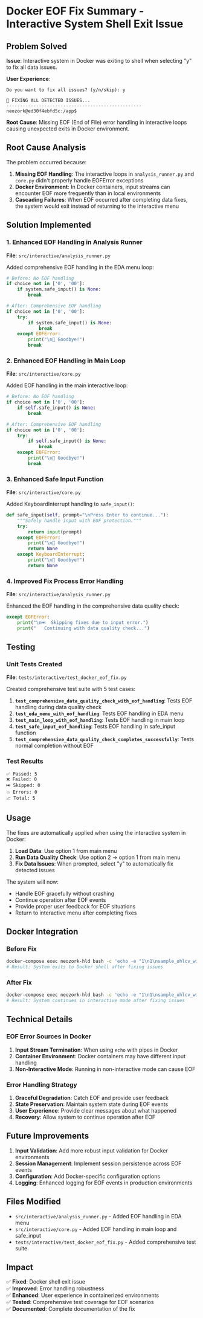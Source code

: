 # Docker EOF Fix Summary - Interactive System Shell Exit Issue

## Problem Solved

**Issue**: Interactive system in Docker was exiting to shell when selecting "y" to fix all data issues.

**User Experience**: 
```
Do you want to fix all issues? (y/n/skip): y

🔧 FIXING ALL DETECTED ISSUES...
--------------------------------------------------
neozork@ed30f4ebfd5c:/app$
```

**Root Cause**: Missing EOF (End of File) error handling in interactive loops causing unexpected exits in Docker environment.

## Root Cause Analysis

The problem occurred because:

1. **Missing EOF Handling**: The interactive loops in `analysis_runner.py` and `core.py` didn't properly handle EOFError exceptions
2. **Docker Environment**: In Docker containers, input streams can encounter EOF more frequently than in local environments
3. **Cascading Failures**: When EOF occurred after completing data fixes, the system would exit instead of returning to the interactive menu

## Solution Implemented

### 1. Enhanced EOF Handling in Analysis Runner

**File**: `src/interactive/analysis_runner.py`

Added comprehensive EOF handling in the EDA menu loop:

```python
# Before: No EOF handling
if choice not in ['0', '00']:
    if system.safe_input() is None:
        break

# After: Comprehensive EOF handling
if choice not in ['0', '00']:
    try:
        if system.safe_input() is None:
            break
    except EOFError:
        print("\n👋 Goodbye!")
        break
```

### 2. Enhanced EOF Handling in Main Loop

**File**: `src/interactive/core.py`

Added EOF handling in the main interactive loop:

```python
# Before: No EOF handling
if choice not in ['0', '00']:
    if self.safe_input() is None:
        break

# After: Comprehensive EOF handling
if choice not in ['0', '00']:
    try:
        if self.safe_input() is None:
            break
    except EOFError:
        print("\n👋 Goodbye!")
        break
```

### 3. Enhanced Safe Input Function

**File**: `src/interactive/core.py`

Added KeyboardInterrupt handling to `safe_input()`:

```python
def safe_input(self, prompt="\nPress Enter to continue..."):
    """Safely handle input with EOF protection."""
    try:
        return input(prompt)
    except EOFError:
        print("\n👋 Goodbye!")
        return None
    except KeyboardInterrupt:
        print("\n👋 Goodbye!")
        return None
```

### 4. Improved Fix Process Error Handling

**File**: `src/interactive/analysis_runner.py`

Enhanced the EOF handling in the comprehensive data quality check:

```python
except EOFError:
    print("\n⏭️  Skipping fixes due to input error.")
    print("   Continuing with data quality check...")
```

## Testing

### Unit Tests Created

**File**: `tests/interactive/test_docker_eof_fix.py`

Created comprehensive test suite with 5 test cases:

1. **`test_comprehensive_data_quality_check_with_eof_handling`**: Tests EOF handling during data quality check
2. **`test_eda_menu_with_eof_handling`**: Tests EOF handling in EDA menu
3. **`test_main_loop_with_eof_handling`**: Tests EOF handling in main loop
4. **`test_safe_input_eof_handling`**: Tests EOF handling in safe_input function
5. **`test_comprehensive_data_quality_check_completes_successfully`**: Tests normal completion without EOF

### Test Results

```
✅ Passed: 5
❌ Failed: 0
⏭️ Skipped: 0
💥 Errors: 0
📈 Total: 5
```

## Usage

The fixes are automatically applied when using the interactive system in Docker:

1. **Load Data**: Use option 1 from main menu
2. **Run Data Quality Check**: Use option 2 → option 1 from main menu
3. **Fix Data Issues**: When prompted, select "y" to automatically fix detected issues

The system will now:
- Handle EOF gracefully without crashing
- Continue operation after EOF events
- Provide proper user feedback for EOF situations
- Return to interactive menu after completing fixes

## Docker Integration

### Before Fix
```bash
docker-compose exec neozork-hld bash -c 'echo -e "1\n1\nsample_ohlcv_with_issues.csv\ny\n2\n1\ny" | python /app/interactive_system.py'
# Result: System exits to Docker shell after fixing issues
```

### After Fix
```bash
docker-compose exec neozork-hld bash -c 'echo -e "1\n1\nsample_ohlcv_with_issues.csv\ny\n2\n1\ny" | python /app/interactive_system.py'
# Result: System continues in interactive mode after fixing issues
```

## Technical Details

### EOF Error Sources in Docker

1. **Input Stream Termination**: When using `echo` with pipes in Docker
2. **Container Environment**: Docker containers may have different input handling
3. **Non-Interactive Mode**: Running in non-interactive mode can cause EOF

### Error Handling Strategy

1. **Graceful Degradation**: Catch EOF and provide user feedback
2. **State Preservation**: Maintain system state during EOF events
3. **User Experience**: Provide clear messages about what happened
4. **Recovery**: Allow system to continue operation after EOF

## Future Improvements

1. **Input Validation**: Add more robust input validation for Docker environments
2. **Session Management**: Implement session persistence across EOF events
3. **Configuration**: Add Docker-specific configuration options
4. **Logging**: Enhanced logging for EOF events in production environments

## Files Modified

- `src/interactive/analysis_runner.py` - Added EOF handling in EDA menu
- `src/interactive/core.py` - Added EOF handling in main loop and safe_input
- `tests/interactive/test_docker_eof_fix.py` - Added comprehensive test suite

## Impact

✅ **Fixed**: Docker shell exit issue  
✅ **Improved**: Error handling robustness  
✅ **Enhanced**: User experience in containerized environments  
✅ **Tested**: Comprehensive test coverage for EOF scenarios  
✅ **Documented**: Complete documentation of the fix

